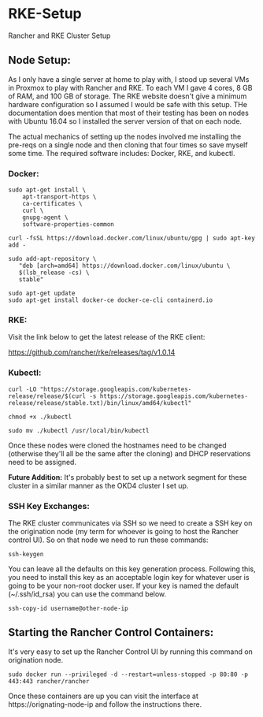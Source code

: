 # RKE-Setup
Rancher and RKE Cluster Setup

## Node Setup:
As I only have a single server at home to play with, I stood up several VMs in Proxmox to play with Rancher and RKE. To each VM I gave 4 cores, 8 GB of RAM, and 100 GB of storage. The RKE website doesn't give a minimum hardware configuration so I assumed I would be safe with this setup. THe documentation does mention that most of their testing has been on nodes with Ubuntu 16.04 so I installed the server version of that on each node. 

The actual mechanics of setting up the nodes involved me installing the pre-reqs on a single node and then cloning that four times so save myself some time. The required software includes: Docker, RKE, and kubectl.

### Docker:
```{bash}
sudo apt-get install \
    apt-transport-https \
    ca-certificates \
    curl \
    gnupg-agent \
    software-properties-common

curl -fsSL https://download.docker.com/linux/ubuntu/gpg | sudo apt-key add -

sudo add-apt-repository \
   "deb [arch=amd64] https://download.docker.com/linux/ubuntu \
   $(lsb_release -cs) \
   stable"
   
sudo apt-get update
sudo apt-get install docker-ce docker-ce-cli containerd.io
```

### RKE:
Visit the link below to get the latest release of the RKE client: 

https://github.com/rancher/rke/releases/tag/v1.0.14

### Kubectl:
```{bash}
curl -LO "https://storage.googleapis.com/kubernetes-release/release/$(curl -s https://storage.googleapis.com/kubernetes-release/release/stable.txt)/bin/linux/amd64/kubectl"

chmod +x ./kubectl

sudo mv ./kubectl /usr/local/bin/kubectl
```
Once these nodes were cloned the hostnames need to be changed (otherwise they'll all be the same after the cloning) and DHCP reservations need to be assigned. 

**Future Addition:** It's probably best to set up a network segment for these cluster in a similar manner as the OKD4 cluster I set up. 

### SSH Key Exchanges:
The RKE cluster communicates via SSH so we need to create a SSH key on the origination node (my term for whoever is going to host the Rancher control UI). So on that node we need to run these commands:

```{bash}
ssh-keygen
```

You can leave all the defaults on this key generation process. Following this, you need to install this key as an acceptable login key for whatever user is going to be your non-root docker user. If your key is named the default (~/.ssh/id_rsa) you can use the command below.

```{bash}
ssh-copy-id username@other-node-ip
```

## Starting the Rancher Control Containers:

It's very easy to set up the Rancher Control UI by running this command on origination node. 

```{bash}
sudo docker run --privileged -d --restart=unless-stopped -p 80:80 -p 443:443 rancher/rancher
```

Once these containers are up you can visit the interface at https://orignating-node-ip and follow the instructions there.
